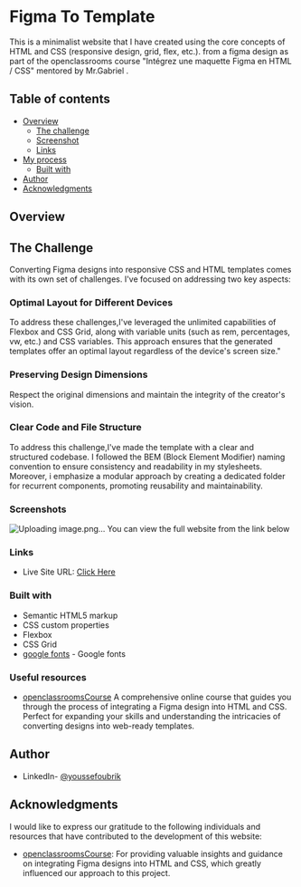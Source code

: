 # Figma To Template

This is a minimalist website that I have created using the core concepts of HTML and CSS (responsive design, grid, flex, etc.).
from a figma design as part of the openclassrooms course "Intégrez une maquette Figma en HTML / CSS" mentored by Mr.Gabriel .

## Table of contents

- [Overview](#overview)
  - [The challenge](#the-challenge)
  - [Screenshot](#screenshot)
  - [Links](#links)
- [My process](#my-process)
  - [Built with](#built-with)
- [Author](#author)
- [Acknowledgments](#acknowledgments)

## Overview

## The Challenge

Converting Figma designs into responsive CSS and HTML templates comes with its own set of challenges. I've focused on addressing two key aspects:

### Optimal Layout for Different Devices


To address these challenges,I've leveraged the unlimited capabilities of Flexbox and CSS Grid, along with variable units (such as rem, percentages, vw, etc.) and CSS variables. This approach ensures that the generated templates offer an optimal layout regardless of the device's screen size."

### Preserving Design Dimensions

Respect the original dimensions and maintain the integrity of the creator's vision.

### Clear Code and File Structure

To address this challenge,I've made the template with a clear and structured codebase. I followed the BEM (Block Element Modifier) naming convention to ensure consistency and readability in my stylesheets. Moreover, i emphasize a modular approach by creating a dedicated folder for recurrent components, promoting reusability and maintainability.


### Screenshots

![Uploading image.png…]()
You can view the full website from the link below

### Links

- Live Site URL: [Click Here](yo-figma-to-template.netlify.app)

### Built with

- Semantic HTML5 markup
- CSS custom properties
- Flexbox
- CSS Grid
- [google fonts](https://fonts.google.com/) - Google fonts

### Useful resources

- [openclassroomsCourse](https://openclassrooms.com/en/courses/8242681-integrez-une-maquette-figma-en-html-css) 
A comprehensive online course that guides you through the process of integrating a Figma design into HTML and CSS. Perfect for expanding your skills and understanding the intricacies of converting designs into web-ready templates.

## Author

- LinkedIn- [@youssefoubrik](https://www.linkedin.com/in/youssefoubrik/)

## Acknowledgments

I would like to express our gratitude to the following individuals and resources that have contributed to the development of this website:

- [openclassroomsCourse](https://openclassrooms.com/en/courses/8242681-integrez-une-maquette-figma-en-html-css): For providing valuable insights and guidance on integrating Figma designs into HTML and CSS, which greatly influenced our approach to this project.


